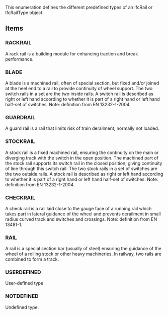 This enumeration defines the different predefined types of an IfcRail or IfcRailType object.

<!-- end of short definition -->


## Items

### RACKRAIL
A rack rail is a building module for enhancing traction and break performance.

### BLADE
A blade is a machined rail, often of special section, but fixed and/or joined at the heel end to a rail to provide continuity of wheel support. The two switch rails in a set are the two inside rails. A switch rail is described as right or left hand according to whether it is part of a right hand or left hand half-set of switches.
Note: definition from EN 13232-1-2004.

### GUARDRAIL
A guard rail is a rail that limits risk of train derailment, normally not loaded.

### STOCKRAIL
A stock rail is a fixed machined rail, ensuring the continuity on the main or diverging track with the switch in the open position. The machined part of the stock rail supports its switch rail in the closed position, giving continuity of line through this switch rail. The two stock rails in a set of switches are the two outside rails. A stock rail is described as right or left hand according to whether it is part of a right hand or left hand half-set of switches.
Note: definition from EN 13232-1-2004.

### CHECKRAIL
A check rail is a rail laid close to the gauge face of a running rail which takes part in lateral guidance of the wheel and prevents derailment in small radius curved track and switches and crossings.
Note: definition from EN 13481-1.

### RAIL
A rail is a special section bar (usually of steel) ensuring the guidance of the wheel of a rolling stock or other heavy machineries. In railway, two rails are combined to form a track.

### USERDEFINED
User-defined type

### NOTDEFINED
Undefined type.
